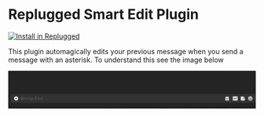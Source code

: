 # Replugged Smart Edit Plugin

[![Install in Replugged](https://img.shields.io/badge/-Install%20in%20Replugged-blue?style=for-the-badge&logo=none)](https://replugged.dev/install?identifier=Ultra-bob/SmartEdit&source=github)

This plugin automagically edits your previous message when you send a message with an asterisk. To
understand this see the image below

![DemoImage](smart_edit_demo.webp)
